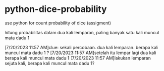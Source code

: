 # python-dice-probability
use python for count probability of dice (assigment)


hitung probabilitas dalam dua kali lemparan, paling banyak satu kali muncul mata dadu 1

[7/20/2023 11:57 AM]clue: sekali percobaan. dua kali lemparan. berapa kali muncul mata dadu 1 ?
[7/20/2023 11:57 AM]setelah itu lempar lagi dua kali berapa kali muncul mata dadu 1
[7/20/2023 11:57 AM]lakukan lemparan sejuta kali, berapa kali muncul mata dadu 1?
